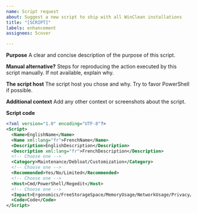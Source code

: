 ```yaml
---
name: Script request
about: Suggest a new script to ship with all WinClean installations
title: "[SCRIPT]"
labels: enhancement
assignees: 5cover

---
```


**Purpose**
A clear and concise description of the purpose of this script.

**Manual alternative?**
Steps for reproducing the action executed by this script manually. If not available, explain why.

**The script host**
The script host you chose and why. Try to favor PowerShell if possible.

**Additional context**
Add any other context or screenshots about the script.

**Script code**
```xml
<?xml version="1.0" encoding="UTF-8"?>
<Script>
  <Name>EnglishName</Name>
  <Name xml:lang="fr">FrenchName</Name>
  <Description>EnglishDescription</Description>
  <Description xml:lang="fr">FrenchDescription</Description>
  <!-- Choose one -->
  <Category>Maintenance/Debloat/Customization</Category>
  <!-- Choose one -->
  <Recommended>Yes/No/Limited</Recommended>
  <!-- Choose one -->
  <Host>Cmd/PowerShell/Regedit</Host>
  <!-- Choose one -->
  <Impact>Ergonomics/FreeStorageSpace/MemoryUsage/NetworkUsage/Privacy/Performance/ShutdownTime/StartupTime/StorageSpeed/Visuals</Impact>
  <Code>Code</Code>
</Script>
```
